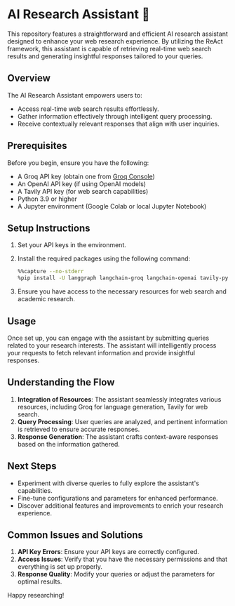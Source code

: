 # AI Research Assistant 🤖

This repository features a straightforward and efficient AI research assistant designed to enhance your web research experience. By utilizing the ReAct framework, this assistant is capable of retrieving real-time web search results and generating insightful responses tailored to your queries.

## Overview

The AI Research Assistant empowers users to:

- Access real-time web search results effortlessly.
- Gather information effectively through intelligent query processing.
- Receive contextually relevant responses that align with user inquiries.

## Prerequisites

Before you begin, ensure you have the following:

- A Groq API key (obtain one from [Groq Console](https://console.groq.com))
- An OpenAI API key (if using OpenAI models)
- A Tavily API key (for web search capabilities)
- Python 3.9 or higher
- A Jupyter environment (Google Colab or local Jupyter Notebook)

## Setup Instructions

1. Set your API keys in the environment.
2. Install the required packages using the following command:

   ```bash
   %%capture --no-stderr
   %pip install -U langgraph langchain-groq langchain-openai tavily-python langchain-community arxiv
   ```

3. Ensure you have access to the necessary resources for web search and academic research.

## Usage

Once set up, you can engage with the assistant by submitting queries related to your research interests. The assistant will intelligently process your requests to fetch relevant information and provide insightful responses.

## Understanding the Flow

1. **Integration of Resources**: The assistant seamlessly integrates various resources, including Groq for language generation, Tavily for web search.
2. **Query Processing**: User queries are analyzed, and pertinent information is retrieved to ensure accurate responses.
3. **Response Generation**: The assistant crafts context-aware responses based on the information gathered.

## Next Steps

- Experiment with diverse queries to fully explore the assistant's capabilities.
- Fine-tune configurations and parameters for enhanced performance.
- Discover additional features and improvements to enrich your research experience.

## Common Issues and Solutions

1. **API Key Errors**: Ensure your API keys are correctly configured.
2. **Access Issues**: Verify that you have the necessary permissions and that everything is set up properly.
3. **Response Quality**: Modify your queries or adjust the parameters for optimal results.

Happy researching!
